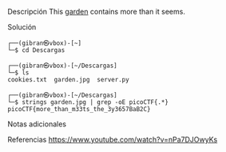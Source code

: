 Descripción
	This [garden](https://jupiter.challenges.picoctf.org/static/43c4743b3946f427e883f6b286f47467/garden.jpg) contains more than it seems.
	
Solución
	
	┌──(gibran㉿vbox)-[~]
	└─$ cd Descargas 
	                                                                                                                    
	┌──(gibran㉿vbox)-[~/Descargas]
	└─$ ls
	cookies.txt  garden.jpg  server.py
	                                                                                                                    
	┌──(gibran㉿vbox)-[~/Descargas]
	└─$ strings garden.jpg | grep -oE picoCTF{.*}
	picoCTF{more_than_m33ts_the_3y3657BaB2C}
	
Notas adicionales
	
	
Referencias
	https://www.youtube.com/watch?v=nPa7DJOwyKs
	